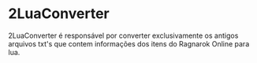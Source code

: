 # 2LuaConverter
2LuaConverter é responsável por converter exclusivamente os antigos arquivos txt's que contem  informações dos itens do Ragnarok Online para lua.
